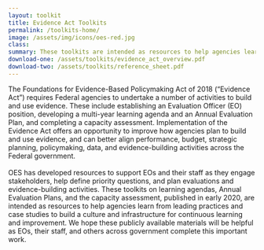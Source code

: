 ```yaml
---
layout: toolkit
title: Evidence Act Toolkits
permalink: /toolkits-home/
image: /assets/img/icons/oes-red.jpg
class:
summary: These toolkits are intended as resources to help agencies learn from leading practices and case studies to build a culture and infrastructure for continuous learning and improvement.
download-one: /assets/toolkits/evidence_act_overview.pdf
download-two: /assets/toolkits/reference_sheet.pdf
---
```

The Foundations for Evidence-Based Policymaking Act of 2018 (“Evidence Act”) requires Federal agencies to undertake a number of activities to build and use evidence. These include establishing an Evaluation Officer (EO) position, developing a multi-year learning agenda and an Annual Evaluation Plan, and completing a capacity assessment. Implementation of the Evidence Act offers an opportunity to improve how agencies plan to build and use evidence, and can better align performance, budget, strategic planning, policymaking, data, and evidence-building activities across the Federal government.
<br/><br/>
OES has developed resources to support EOs and their staff as they engage stakeholders, help define priority questions, and plan evaluations and evidence-building activities. These toolkits on learning agendas, Annual Evaluation Plans, and the capacity assessment, published in early 2020, are intended as resources to help agencies learn from leading practices and case studies to build a culture and infrastructure for continuous learning and improvement. We hope these publicly available materials will be helpful as EOs, their staff, and others across government complete this important work.
